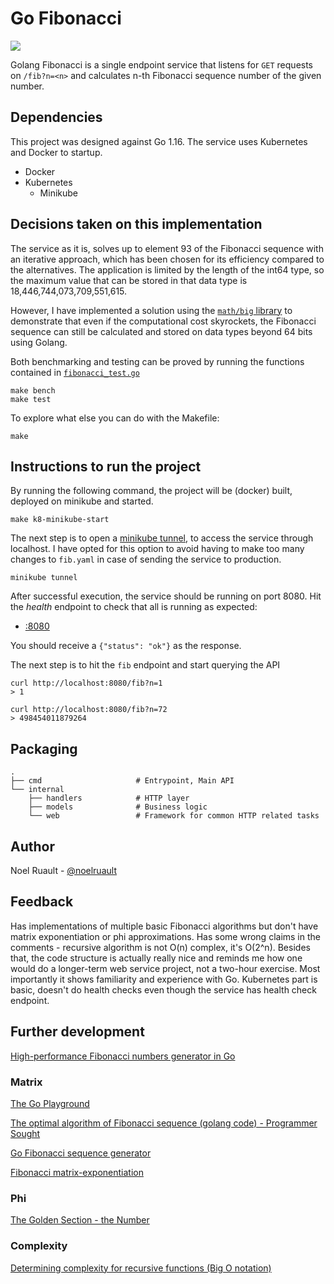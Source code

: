 # Go Fibonacci

<img src="https://img.shields.io/badge/status-development-yellowgreen"/></a>

Golang Fibonacci is a single endpoint service that listens for `GET` requests on `/fib?n=<n>` and calculates n-th Fibonacci sequence number of the given number.

## Dependencies

This project was designed against Go 1.16.
The service uses Kubernetes and Docker to startup.

- Docker
- Kubernetes
  - Minikube

## Decisions taken on this implementation

The service as it is, solves up to element 93 of the Fibonacci sequence with an iterative approach, which has been chosen for its efficiency compared to the alternatives. The application is limited by the length of the int64 type, so the maximum value that can be stored in that data type is 18,446,744,073,709,551,615.

However, I have implemented a solution using the [`math/big` library](./internal/models/fibonacci.go#L81) to demonstrate that even if the computational cost skyrockets, the Fibonacci sequence can still be calculated and stored on data types beyond 64 bits using Golang.

Both benchmarking and testing can be proved by running the functions contained in [`fibonacci_test.go`](./internal/models/fibonacci_test.go)

    make bench
    make test

To explore what else you can do with the Makefile:

    make

## Instructions to run the project

By running the following command, the project will be (docker) built, deployed on minikube and started.

    make k8-minikube-start

The next step is to open a [minikube tunnel](https://minikube.sigs.k8s.io/docs/commands/tunnel/#minikube-tunnel), to access the service through localhost. I have opted for this option to avoid having to make too many changes to `fib.yaml` in case of sending the service to production.

    minikube tunnel

After successful execution, the service should be running on port 8080. Hit the *health* endpoint to check that all is running as expected:

- [:8080](http://localhost:8080/)

You should receive a `{"status": "ok"}` as the response.

The next step is to hit the `fib` endpoint and start querying the API

    curl http://localhost:8080/fib?n=1
    > 1

    curl http://localhost:8080/fib?n=72
    > 498454011879264

## Packaging

    .
    ├── cmd                     # Entrypoint, Main API
    └── internal
        ├── handlers            # HTTP layer
        ├── models              # Business logic
        └── web                 # Framework for common HTTP related tasks

## Author

Noel Ruault - [@noelruault](https://github.com/noelruault)

## Feedback

Has implementations of multiple basic Fibonacci algorithms but don't have
matrix exponentiation or phi approximations. Has some wrong claims in the
comments - recursive algorithm is not O(n) complex, it's O(2^n). Besides
that, the code structure is actually really nice and reminds me how one
would do a longer-term web service project, not a two-hour exercise. Most
importantly it shows familiarity and experience with Go. Kubernetes part is
basic, doesn't do health checks even though the service has health check
endpoint.

## Further development

[High-performance Fibonacci numbers generator in Go](https://blog.abelotech.com/posts/fibonacci-numbers-golang/)

### Matrix

[The Go Playground](https://play.golang.org/p/MpFWnMlEiSR)

[The optimal algorithm of Fibonacci sequence (golang code) - Programmer Sought](https://www.programmersought.com/article/66706671612/)

[Go Fibonacci sequence generator](https://stackoverflow.com/a/17604464)

[Fibonacci matrix-exponentiation](https://rosettacode.org/wiki/Fibonacci_matrix-exponentiation#Go)

### Phi

[The Golden Section - the Number](http://www.maths.surrey.ac.uk/hosted-sites/R.Knott/Fibonacci/phi.html#section5)

### Complexity

[Determining complexity for recursive functions (Big O notation)](https://stackoverflow.com/questions/13467674/determining-complexity-for-recursive-functions-big-o-notation)
